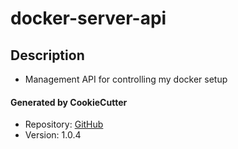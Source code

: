 # docker-server-api

## Description
* Management API for controlling my docker setup

#### Generated by CookieCutter
* Repository: [GitHub](https://github.com/btr1975/cookiecutter-python-fastapi-openapi)
* Version: 1.0.4

